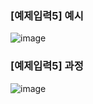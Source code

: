 ### [예제입력5] 예시
![image](https://github.com/Poposong/AlgorithmStudy/assets/81174840/b6c7d929-79ec-44ba-bc80-580b35ea44d5)
<br>
### [예제입력5] 과정
![image](https://github.com/Poposong/AlgorithmStudy/assets/81174840/a37636f3-d5e0-4713-9632-e703eda216d8)
